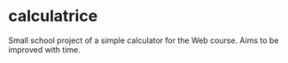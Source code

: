 # calculatrice
Small school project of a simple calculator for the Web course. Aims to be improved with time.
